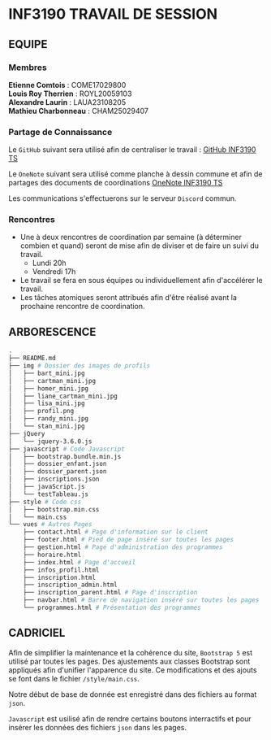 # INF3190 TRAVAIL DE SESSION

## EQUIPE
### Membres

**Etienne Comtois** : COME17029800  
**Louis Roy Therrien** : ROYL20059103  
**Alexandre Laurin** : LAUA23108205  
**Mathieu Charbonneau** : CHAM25029407  

### Partage de Connaissance
Le `GitHub` suivant sera utilisé afin de centraliser le travail : [GitHub INF3190 TS](https://github.com/alexlaurincoding/INF3190_Travail_de_session.git)  

Le `OneNote` suivant sera utilisé comme planche à dessin commune et afin de partages des documents de coordinations [OneNote INF3190 TS](https://uqam-my.sharepoint.com/:o:/g/personal/jb591912_ens_uqam_ca/Ei4SeovgjfJApBzsdJSmaCsBOT2XgswlFoS4ARMlf6SUSQ?e=PtQ1UL)  

Les communications s'effectuerons sur le serveur `Discord` commun.  

### Rencontres
- Une à deux rencontres de coordination par semaine (à déterminer combien et quand) seront de mise afin de diviser et de faire un suivi du travail.  
    - Lundi 20h
    - Vendredi 17h
- Le travail se fera en sous équipes ou individuellement afin d'accélérer le travail. 
- Les tâches atomiques seront attribués afin d'être réalisé avant la prochaine rencontre de coordination.  



## ARBORESCENCE
```bash
.
├── README.md
├── img # Dossier des images de profils
│   ├── bart_mini.jpg
│   ├── cartman_mini.jpg
│   ├── homer_mini.jpg
│   ├── liane_cartman_mini.jpg
│   ├── lisa_mini.jpg
│   ├── profil.png
│   ├── randy_mini.jpg
│   └── stan_mini.jpg
├── jQuery
│   └── jquery-3.6.0.js
├── javascript # Code Javascript
│   ├── bootstrap.bundle.min.js
│   ├── dossier_enfant.json
│   ├── dossier_parent.json
│   ├── inscriptions.json
│   ├── javaScript.js
│   └── testTableau.js
├── style # Code css
│   ├── bootstrap.min.css
│   └── main.css
└── vues # Autres Pages
    ├── contact.html # Page d'information sur le client
    ├── footer.html # Pied de page inséré sur toutes les pages
    ├── gestion.html # Page d'administration des programmes
    ├── horaire.html 
    ├── index.html # Page d'accueil
    ├── infos_profil.html 
    ├── inscription.html
    ├── inscription_admin.html
    ├── inscription_parent.html # Page d'inscription
    ├── navbar.html # Barre de navigation inséré sur toutes les pages
    └── programmes.html # Présentation des programmes
```

## CADRICIEL
Afin de simplifier la maintenance et la cohérence du site, `Bootstrap 5` est utilisé par toutes les pages. 
Des ajustements aux classes Bootstrap sont appliqués afin d'unifier l'apparence du site. Ce modifications et des ajouts se font dans le fichier `/style/main.css`.  

Notre début de base de donnée est enregistré dans des fichiers au format `json`.  

`Javascript` est usilisé afin de rendre certains boutons interractifs et pour insérer les données des fichiers `json` dans les pages.  
